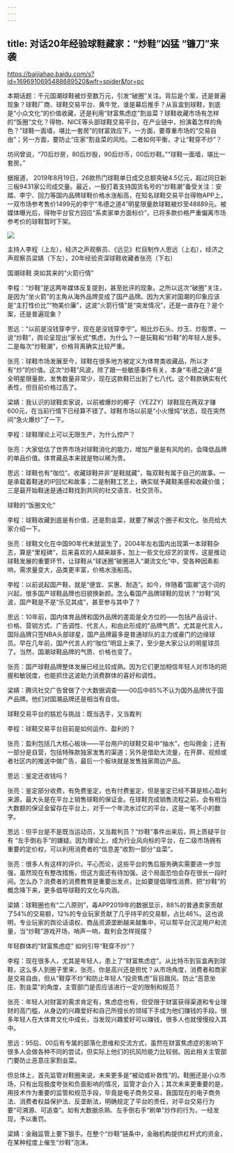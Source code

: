 ```yaml
---
---
---
```

title: 对话20年经验球鞋藏家：“炒鞋”凶猛 “镰刀”来袭
---

https://baijiahao.baidu.com/s?id=1696910695488689520&wfr=spider&for=pc

本期话题：千元国潮球鞋被炒至数万元，引发“破圈”关注。背后是个案，还是普遍现象？球鞋厂商、球鞋交易平台、黄牛党，谁是幕后推手？从盲盒到球鞋，到底是“小众文化”的价值收藏，还是利用“财富焦虑症”割韭菜？球鞋收藏市场有怎样的“饭圈”文化？得物、NICE等头部球鞋交易平台，在产业链中，扮演着怎样的角色？“球鞋一面墙，堪比一套房”的财富效应下，一方面，要尊重市场的“交易自由”；另一方面，要防止“庄家”割韭菜的风险。二者如何平衡，才让“鞋穿不炒”？

坊间曾说，“70后炒房，80后炒股，90后炒币，00后炒鞋。”“球鞋一面墙，堪比一套房。”

据报道， 2019年8月19日，26款热门球鞋单日成交总额突破4.5亿元，超过同日新三板9431家公司成交量。最近，一股打着支持国货名号的“炒鞋潮”备受关注：安踏、李宁、回力等国内品牌球鞋价格水涨船高，在知名球鞋交易平台得物APP上，一双市场参考售价1499元的李宁“韦德之道4”明星限量款球鞋被炒至48889元。被媒体曝光后，得物平台官方回应“系卖家单方面标价”，已将多款价格严重偏离市场参考价的球鞋暂时下架。

![](https://pics6.baidu.com/feed/faedab64034f78f0f8889d5c27445d5db2191c1e.jpeg？token=3b4145ece3a411216b0c9c139ace874b)

主持人李程（上左），经济之声观察员、《远见》栏目制作人思远（上右），经济之声观察员梁婧（下左），20年经验资深球鞋收藏者张亮（下右）

国潮球鞋 突如其来的“火箭行情”

李程：“炒鞋”是这两年媒体反复提到，甚至批评的现象。之所以这次“破圈”关注，是因为“坐火箭”的主角从海外品牌变成了国产品牌。因为大家对国潮的印象应该是“主打性价比”“物美价廉”，这波“火箭行情”是“突发情况”，还是一直存在？是个案，还是普遍现象？

思远：“以前是没钱穿李宁，现在是没钱穿李宁”。相比炒石头、炒玉、炒股票，一说“炒鞋”，舆论呈现出“家长式”焦虑，为什么？一是玩鞋和“炒鞋”的年轻人居多。二是每次“炒鞋潮”，价格背离确实比较严重。

张亮：球鞋市场发展至今，球鞋在很多地方被定义为体育类收藏品，所以才有“炒”的价值。这次“炒鞋”风波，除了跟一些敏感事件有关，本身“韦德之道4”是全明星限量款，发售数量非常少，现在这款鞋已出到了七八代。这个鞋款确实有代表性，但目前价格过高了。

梁婧：我认识的球鞋卖家说，以前被爆炒的椰子（YEZZY）球鞋现在两双才赚600元，在当前行情下已经算不错了。球鞋市场以前是“小火慢炖”状态，现在突然间“急火爆炒”了一下。

李程：球鞋理论上可以无限生产，为什么控产？

张亮：大家低估了世界市场对球鞋消化的能力，增加产量是有风险的，会降低品牌的单品价值。体育藏品本来就是物以稀为贵。

思远：球鞋也有“咖位”。收藏球鞋并非“是鞋就藏”，每双鞋有属于自己的故事。一是承载着鞋迷的IP回忆和故事；二是制鞋工艺上，确实赋予藏鞋美感和收藏价值；三是最开始鞋迷是通过鞋找到共同的社交语言、社交货币。

球鞋的“饭圈文化”

李程：球鞋收藏到底是有价值，还是割韭菜，就要了解这个圈子和文化。张亮给大家介绍一下。

张亮：球鞋文化在中国90年代末就诞生了，2004年左右国内出现第一本球鞋杂志，算是“里程碑”，后来喜欢的人越来越多，加上一些文化综艺的宣传，这是推动球鞋发展的重要环节，让球鞋从“球迷圈”破圈进入“潮流文化”中，受各种因素影响，需求量变大，品类更丰富，价格水涨船高。

李程：以前说起国产鞋，就是“便宜、实惠、耐造”。如今，伴随着“国潮”这个词的兴起，很多国产球鞋品牌也旧貌换新颜。怎么看国产品牌球鞋的现状？“炒鞋”风波，国产鞋是不是“乐见其成”，甚至参与其中了？

思远：10年前，国内体育品牌和国外品牌的差距是全方位的——包括产品设计、价格、营销方式、广告调性、代言人，和由此形成的“品牌气质”。尤其是代言人，国际品牌只签NBA头部球星，国产品牌最多是普通球队的主力或豪门的边缘球员。早在几年前，国产代言人的“咖位”明显上来了，至少是大家公认的明星球员了。当然，国潮球鞋品牌的气质、价格也变了。

张亮：国产球鞋品牌整体发展已经比较成熟。因为它们更加相信年轻人对市场的把握和敏锐度，也能抓住这波助力消费群体的喜好和调性。

梁婧：腾讯社交广告曾做了个大数据调查——00后中85%不认为国外品牌优于国产品牌。他们对国潮品牌还是相当有自信。

球鞋交易平台的尴尬与挑战：既当选手，又当裁判

李程：球鞋交易平台目前是如何运作、盈利的？

张亮：盈利包括几大核心板块——平台用户的球鞋交易中“抽水”，也叫佣金；还有一部分是自营，包括特殊款独家发售的渠道；另外是借助大流量，在开屏、视频或者社区内的推送中做广告，最后一个板块就是发售独家周边产品。

思远：鉴定还收钱吗？

张亮：鉴定部分收费，有免费鉴定，也有付费鉴定，但是鉴定已经不算是核心盈利来源，最大头是在平台上销售球鞋的保证金。在球鞋完成销售流程之前，会有相当大数额的保证金留存在平台上，对于一个年流水过亿的平台，这是一笔不小的数字。

思远：但平台是不是既当运动员，又当裁判员？“炒鞋”事件出来后，网上质疑平台有 “左手倒右手”的嫌疑。因为理论上，成为行业风向标的平台，在二级市场拥有重要的定价权，可以利用消费者的“信息差”收割一部分“韭菜”。

张亮：很多人有这样的评价。平心而论，这些平台的售后服务确实需要进一步加强，虽然现在有整改措施，但这方面还有待加强。这个局面恐怕会存在很长一段时间。怎么办？消费者的消费教育是重要出发点，比如要提倡理性消费、把“炒鞋”的概念降下来，更多倡导球鞋的文化与内涵。

梁婧：球鞋圈也有“二八原则”，毒APP2019年的数据显示，88%的普通卖家贡献了54%的交易额，12%的专业玩家贡献了几乎持平的交易额，占比46%。这也说明，专业玩家的舆论话语权、商品资源垄断越来越集中，可以帮平台沉淀用户和流量，当“炒鞋”游戏开场，哨声一响，裁判会怎样摇摆？

年轻群体的“财富焦虑症” 如何引导“鞋穿不炒”？

李程：现在很多人，尤其是年轻人，患上了“财富焦虑症”。从比特币到盲盒再到球鞋，这么多人到圈子里来，张亮，你是高兴还是担忧？从市场角度，消费者和商家是交易自由，但从“鞋穿不炒”和防止年轻人“投资焦虑”盲目跟风、防止“恶意坐庄、割韭菜”的角度，主管部门是否应该进行一定的限制和规范？

张亮：年轻人对财富的需求肯定有，焦虑症也有，但受限于财富获得渠道和专业理财的高门槛，从身边的兴趣爱好和自己所擅长的领域下手成为他们赚钱的手段。很多年轻人在大体育文化中成长，当发现兴趣爱好可以赚钱，很多人也就慢慢投入其中。

思远：95后、00后有专属的部落化思维和交流方式，虽然在财富焦虑症的影响下很多人会做各种不同的尝试，但实际上他们的抗风险能力比较弱。因此相关主管部门要防止恶意庄家割韭菜。

但总体上，首先监管对鞋圈来说，未来更多是“被动或补救性”的。鞋圈还是小众市场，只有出现极度夸张和负面影响的情况，监管才会介入；其次未来更重要的是，用技术作为重要的监管和规范手段，毕竟是电子商务交易，我国现在的电子商务法、消费者权益保护法、反垄断法，明确规定了平台的责任，对平台交易行为要“可溯源、可追查”。如有大数据杀熟、左手倒右手“刷单”炒作的行为，一经发现，予以重罚。

梁婧：金融监管上要下狠手。在整个“炒鞋”链条中，金融机构提供杠杆式的资金，在某种程度上催生“炒鞋”泡沫。